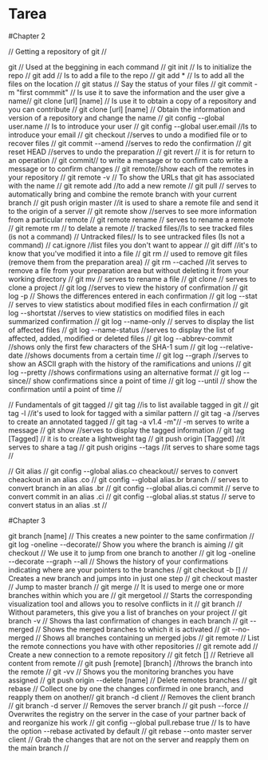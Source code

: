 # Tarea

#Chapter 2

// Getting a repository of git //

git // Used at the beggining in each command //
git init // Is to initialize the repo //
git add // Is to add a file to the repo //
git add * // Is to add all the files on the location //
git status // Say the status of your files //
git commit -m "first commmit" // Is use it to save the information and the user give a name//
git clone [url] [name] // Is use it to obtain a copy of a repository and you can contribute //
git clone [url] [name] // Obtain the information and version of a repository and change the name //
git config --global user.name // Is to introduce your user //
git config --global user.email //Is to introduce your email //
git checkout //serves to undo a modified file or to recover files //
git commit --amend //serves to redo the confirmation //
git reset HEAD <file>//serves to undo the preparation //
git revert // it is for return to an operation //
git commit// to write a mensage or to confirm cato write a message or to confirm changes //
git remote//show each of the remotes in your repository //
git remote -v // To show the URLs that git has associated with the name //
git remote add //to add a new remote //
git pull // serves to automatically bring and combine the remote branch with your current branch //
git push origin master //it is used to share a remote file and send it to the origin of a server //
git remote show //serves to see more information from a particular remote //
git remote rename // serves to rename a remote //
git remote rm // to delate a remote //
tracked files//Is to see tracked files (is not a command) //
Untracked files// Is to see untracked files (Is not a command) //
cat.ignore //list files you don't want to appear //
git diff //it's to know that you've modified it into a file //
git rm // used to remove git files (remove them from the preparation area) //
git rm --cached //it serves to remove a file from your preparation area but without deleting it from your working directory //
git mv // serves to rename a file //
git clone // serves to clone a project // 
git log //serves to view the history of confirmation //
git log -p // Shows the differences entered in each confirmation //
git log --stat // serves to view statistics about modified files in each confirmation //
git log --shortstat //serves to view statistics on modified files in each summarized confirmation //
git log --name-only // serves to display the list of affected files //
git log --name-status //serves to display the list of affected, added, modified or deleted files //
git log --abbrev-commit //shows only the first few characters of the SHA-1 sum //
git log --relative-date //shows documents from a certain time //
git log --graph //serves to show an ASCII graph with the history of the ramifications and unions //
git log --pretty //shows confirmations using an alternative format //
git log --since// show confirmations since a point of time //
git log --until // show the confirmation until a point of time //

// Fundamentals of git tagged //
git tag //is to list available tagged in git //
git tag -l //it's used to look for tagged with a similar pattern //
git tag -a //serves to create an annotated tagged //
git tag -a v1.4 -m"// -m serves to write a message //
git show //serves to display the tagged information // 
git tag [Tagged] //  it is to create a lightweight tag //
git push origin [Tagged] //it serves to share a tag //
git push origins --tags //it serves to share some tags //

// Git alias //
git config --global alias.co cheackout// serves to convert cheackout in an alias .co //
git config --global alias.br branch // serves to convert branch in an alias .br //
git config --global alias.ci commit // serve to convert commit in an alias .ci //
git config --global alias.st status // serve to convert status in an alias .st //


#Chapter 3

git branch [name] // This creates a new pointer to the same confirmation //
git log -oneline --decorate// Show you where the branch is aiming //
git checkout // We use it to jump from one branch to another //
git log -oneline --decorate --graph --all // Shows the history of your confirmations indicating
 where  are your pointers to the branches //
git checkout -b [] // Creates a new branch and jumps into in just one step //
git checkout master // Jump to master branch //
git merge // It is used to merge one or more branches within which you are //
git mergetool // Starts the corresponding visualization tool and allows you to resolve conflicts in it //
git branch // Without parameters, this give you a list of branches on your project //
git branch -v // Shows tha last confirmation of changes in each branch //
git --merged // Shows the merged branches to which it is activated //
git --no-merged // Shows all branches containing un merged jobs //
git remote // List the remote connections you have with other repositories //
git remote add // Create a new connection to a remote repository //
git fetch [] // Retrieve all content from remote //
git push [remote] [branch] //throws the branch into the remote //
git -vv // Shows you the monitoring branches you have assigned //
git push origin --delete [name] // Delete remotes branches //
git rebase // Collect one by one the changes confirmed in one branch, and reapply them on another//
git branch -d client // Removes the client branch //
git branch -d server // Removes the server branch //
git push --force // Overwrites the registry on the server in the case of your partner back of and reorganize his work //
git config --global pull.rebase true // Is to have the option --rebase activated by default //
git rebase --onto master server client // Grab the changes that are not on the server and reapply them on the main branch //


